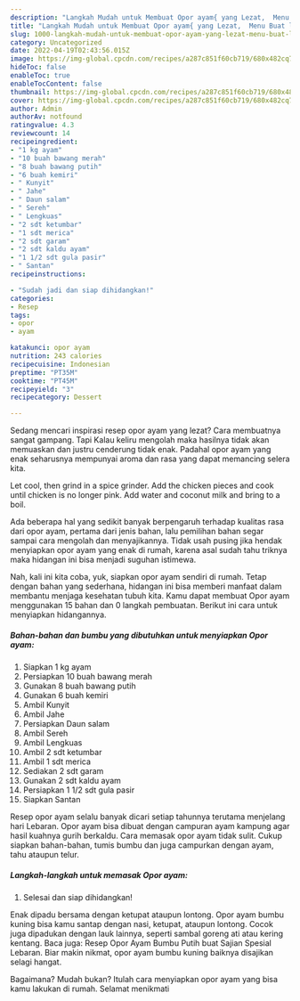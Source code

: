 ```yaml
---
description: "Langkah Mudah untuk Membuat Opor ayam{ yang Lezat,  Menu Buat lebaran"
title: "Langkah Mudah untuk Membuat Opor ayam{ yang Lezat,  Menu Buat lebaran"
slug: 1000-langkah-mudah-untuk-membuat-opor-ayam-yang-lezat-menu-buat-lebaran
category: Uncategorized
date: 2022-04-19T02:43:56.015Z
image: https://img-global.cpcdn.com/recipes/a287c851f60cb719/680x482cq70/opor-ayam-foto-resep-utama.jpg
hideToc: false
enableToc: true
enableTocContent: false
thumbnail: https://img-global.cpcdn.com/recipes/a287c851f60cb719/680x482cq70/opor-ayam-foto-resep-utama.jpg
cover: https://img-global.cpcdn.com/recipes/a287c851f60cb719/680x482cq70/opor-ayam-foto-resep-utama.jpg
author: Admin
authorAv: notfound
ratingvalue: 4.3
reviewcount: 14
recipeingredient:
- "1 kg ayam"
- "10 buah bawang merah"
- "8 buah bawang putih"
- "6 buah kemiri"
- " Kunyit"
- " Jahe"
- " Daun salam"
- " Sereh"
- " Lengkuas"
- "2 sdt ketumbar"
- "1 sdt merica"
- "2 sdt garam"
- "2 sdt kaldu ayam"
- "1 1/2 sdt gula pasir"
- " Santan"
recipeinstructions:

- "Sudah jadi dan siap dihidangkan!"
categories:
- Resep
tags:
- opor
- ayam

katakunci: opor ayam 
nutrition: 243 calories
recipecuisine: Indonesian
preptime: "PT35M"
cooktime: "PT45M"
recipeyield: "3"
recipecategory: Dessert

---
```



Sedang mencari inspirasi resep opor ayam yang lezat? Cara membuatnya sangat gampang. Tapi Kalau keliru mengolah maka hasilnya tidak akan memuaskan dan justru cenderung tidak enak. Padahal opor ayam yang enak seharusnya mempunyai aroma dan rasa yang dapat memancing selera kita.


Let cool, then grind in a spice grinder. Add the chicken pieces and cook until chicken is no longer pink. Add water and coconut milk and bring to a boil.

Ada beberapa hal yang sedikit banyak berpengaruh terhadap kualitas rasa dari opor ayam, pertama dari jenis bahan, lalu pemilihan bahan segar sampai cara mengolah dan menyajikannya. Tidak usah pusing jika hendak menyiapkan opor ayam yang enak di rumah, karena asal sudah tahu triknya maka hidangan ini bisa menjadi suguhan istimewa.


Nah, kali ini kita coba, yuk, siapkan opor ayam sendiri di rumah. Tetap dengan bahan yang sederhana, hidangan ini bisa memberi manfaat dalam membantu menjaga kesehatan tubuh kita. Kamu dapat membuat Opor ayam menggunakan 15 bahan dan 0 langkah pembuatan. Berikut ini cara untuk menyiapkan hidangannya.

<!--inarticleads1-->

##### Bahan-bahan dan bumbu yang dibutuhkan untuk menyiapkan Opor ayam:

1. Siapkan 1 kg ayam
1. Persiapkan 10 buah bawang merah
1. Gunakan 8 buah bawang putih
1. Gunakan 6 buah kemiri
1. Ambil  Kunyit
1. Ambil  Jahe
1. Persiapkan  Daun salam
1. Ambil  Sereh
1. Ambil  Lengkuas
1. Ambil 2 sdt ketumbar
1. Ambil 1 sdt merica
1. Sediakan 2 sdt garam
1. Gunakan 2 sdt kaldu ayam
1. Persiapkan 1 1/2 sdt gula pasir
1. Siapkan  Santan


Resep opor ayam selalu banyak dicari setiap tahunnya terutama menjelang hari Lebaran. Opor ayam bisa dibuat dengan campuran ayam kampung agar hasil kuahnya gurih berkaldu. Cara memasak opor ayam tidak sulit. Cukup siapkan bahan-bahan, tumis bumbu dan juga campurkan dengan ayam, tahu ataupun telur. 

<!--inarticleads2-->

##### Langkah-langkah untuk memasak Opor ayam:


1. Selesai dan siap dihidangkan!

Enak dipadu bersama dengan ketupat ataupun lontong. Opor ayam bumbu kuning bisa kamu santap dengan nasi, ketupat, ataupun lontong. Cocok juga dipadukan dengan lauk lainnya, seperti sambal goreng ati atau kering kentang. Baca juga: Resep Opor Ayam Bumbu Putih buat Sajian Spesial Lebaran. Biar makin nikmat, opor ayam bumbu kuning baiknya disajikan selagi hangat. 

Bagaimana? Mudah bukan? Itulah cara menyiapkan opor ayam yang bisa kamu lakukan di rumah. Selamat menikmati
